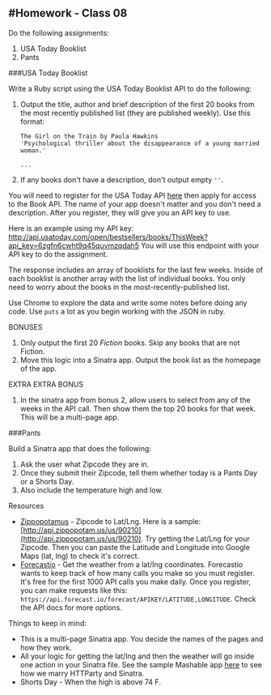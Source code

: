 #Homework - Class 08
---

Do the following assignments:

1. USA Today Booklist
2. Pants

###USA Today Booklist

Write a Ruby script using the USA Today Booklist API to do the following:

1. Output the title, author and brief description of the first 20 books from the most recently published list (they are published weekly). Use this format:

    ```
    The Girl on the Train by Paula Hawkins
    'Psychological thriller about the disappearance of a young married woman.'

    ...

    ```

2. If any books don't have a description, don't output empty `''`.

You will need to register for the USA Today API [here](http://developer.usatoday.com/member/register) then apply for access to the Book API. The name of your app doesn't matter and you don't need a description. After you register, they will give you an API key to use.

Here is an example using my API key: http://api.usatoday.com/open/bestsellers/books/ThisWeek?api_key=6zgfn6cwht9q45quvmzqdah5 You will use this endpoint with your API key to do the assignment.

The response includes an array of booklists for the last few weeks. Inside of each booklist is another array with the list of individual books. You only need to worry about the books in the most-recently-published list.

Use Chrome to explore the data and write some notes before doing any code. Use `puts` a lot as you begin working with the JSON in ruby.

BONUSES

1. Only output the first 20 *Fiction* books. Skip any books that are not Fiction.
2. Move this logic into a Sinatra app. Output the book list as the homepage of the app.

EXTRA EXTRA BONUS

1. In the sinatra app from bonus 2, allow users to select from any of the weeks in the API call. Then show them the top 20 books for that week. This will be a multi-page app.

###Pants

Build a Sinatra app that does the following:

1. Ask the user what Zipcode they are in.
2. Once they submit their Zipcode, tell them whether today is a Pants Day or a Shorts Day.
3. Also include the temperature high and low.

Resources

* [Zippopotamus](http://www.zippopotam.us/) - Zipcode to Lat/Lng. Here is a sample: [http://api.zippopotam.us/us/90210](http://api.zippopotam.us/us/90210). Try getting the Lat/Lng for your Zipcode. Then you can paste the Latitude and Longitude into Google Maps (lat, lng) to check it's correct.
* [Forecastio](https://developer.forecast.io/) - Get the weather from a lat/lng coordinates. Forecastio wants to keep track of how many calls you make so you must register. It's free for the first 1000 API calls you make daily. Once you register, you can make requests like this: `https://api.forecast.io/forecast/APIKEY/LATITUDE,LONGITUDE`. Check the API docs for more options.


Things to keep in mind:

* This is a multi-page Sinatra app. You decide the names of the pages and how they work.
* All your logic for getting the lat/lng and then the weather will go inside one action in your Sinatra file. See the sample Mashable app [here](sample_sinatra_mash) to see how we marry HTTParty and Sinatra.
* Shorts Day - When the high is above 74 F.
